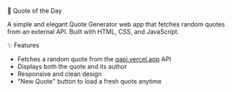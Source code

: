  🌟 Quote of the Day

A simple and elegant Quote Generator web app that fetches random quotes from an external API. Built with HTML, CSS, and JavaScript.

 ✨ Features

- Fetches a random quote from the [qapi.vercel.app](https://qapi.vercel.app/api/random) API
- Displays both the quote and its author
- Responsive and clean design
- "New Quote" button to load a fresh quote anytime
